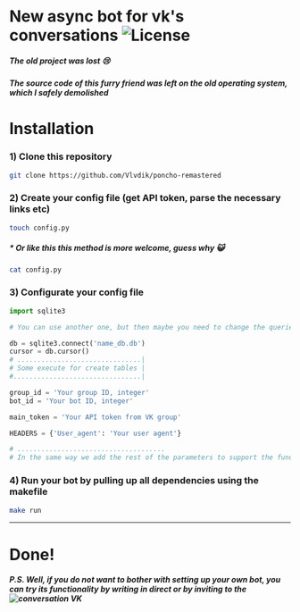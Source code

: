 # New **async** bot for vk's conversations ![License](https://img.shields.io/github/license/Vlvdik/poncho-remastered)

##### *The old project was **lost** 😢*
##### *The source code of this furry friend was left on the old operating system, which I safely **demolished***
#  
#  **Installation**

### 1) Clone this repository
```bash
git clone https://github.com/Vlvdik/poncho-remastered 
```
### 2) Create your config file (get API token, parse the necessary links etc)
```bash
touch config.py
```
##### * ***Or like this this method is more welcome, guess why***  :smiley_cat:

```bash
cat config.py
```

### 3) Configurate your config file

```python
import sqlite3

# You can use another one, but then maybe you need to change the queries and methods of working with the DB

db = sqlite3.connect('name_db.db')
cursor = db.cursor()
# ...............................|
# Some execute for create tables |
#................................|

group_id = 'Your group ID, integer'
bot_id = 'Your bot ID, integer'

main_token = 'Your API token from VK group'

HEADERS = {'User_agent': 'Your user agent'}

# .....................................
# In the same way we add the rest of the parameters to support the functionality
```
### 4) Run your bot by pulling up all dependencies using the **makefile**

```bash
make run
```
---
# **Done!**
##### **P.S. Well, if you do not want to bother with setting up your own bot, you can try its functionality by writing in direct or by inviting to the ![conversation VK](https://vk.com/ponchomeowbot)**
